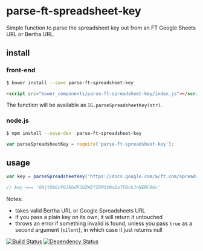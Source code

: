 # parse-ft-spreadsheet-key

Simple function to parse the spreadsheet key out from an FT Google Sheets URL or Bertha URL.


## install

### front-end

```sh
$ bower install --save parse-ft-spreadsheet-key
```

```html
<script src="bower_components/parse-ft-spreadsheet-key/index.js"></script>
```

The function will be available as `IG.parseSpreadsheetKey(str)`.


### node.js

```sh
$ npm install --save-dev  parse-ft-spreadsheet-key
```

```js
var parseSpreadsheetKey = require('parse-ft-spreadsheet-key');
```


## usage

```js
var key = parseSpreadsheetKey('https://docs.google.com/a/ft.com/spreadsheets/d/0Ajt08GcPGJRbdFJUZWZfZ6M1V0xDaTFBckJnNENC8Gc/edit#gid=0');

// key === '0Ajt08GcPGJRbdFJUZWZfZ6M1V0xDaTFBckJnNENC8Gc'
```

Notes:

* takes valid Bertha URL or Google Spreadsheets URL
* if you pass a plain key on its own, it will return it untouched
* throws an error if something invalid is found, unless you pass `true` as a second argument (`silent`), in which case it just returns null

[![Build Status][travis-image]][travis-url] [![Dependency Status][depstat-image]][depstat-url]

[travis-url]: http://travis-ci.org/callumlocke/parse-ft-spreadsheet-key
[travis-image]: https://secure.travis-ci.org/callumlocke/parse-ft-spreadsheet-key.png?branch=master

[depstat-url]: https://david-dm.org/callumlocke/parse-ft-spreadsheet-key
[depstat-image]: https://david-dm.org/callumlocke/parse-ft-spreadsheet-key.png

